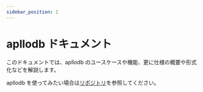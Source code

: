 ```yaml
---
sidebar_position: 1
---
```


# apllodb ドキュメント

このドキュメントでは、apllodb のユースケースや機能、更に仕様の概要や形式化などを解説します。

apllodb を使ってみたい場合は[リポジトリ](https://github.com/apllodb/apllodb)を参照してください。
